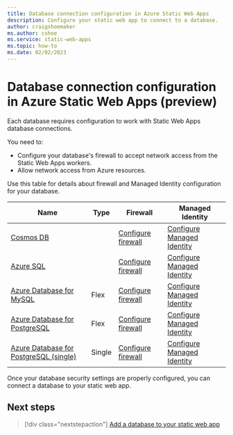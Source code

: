 ```yaml
---
title: Database connection configuration in Azure Static Web Apps
description: Configure your static web app to connect to a database.
author: craigshoemaker
ms.author: cshoe
ms.service: static-web-apps
ms.topic: how-to
ms.date: 02/02/2023
---
```


# Database connection configuration in Azure Static Web Apps (preview)

Each database requires configuration to work with Static Web Apps database connections.

You need to:

- Configure your database's firewall to accept network access from the Static Web Apps workers.
- Allow network access from Azure resources.

Use this table for details about firewall and Managed Identity configuration for your database.

| Name | Type | Firewall | Managed Identity |
|---|---|---|---|
| [Cosmos DB](/azure/cosmos-db/distributed-nosql) |  | [Configure firewall](/azure/cosmos-db/how-to-configure-firewall#configure-ip-policy) | [Configure Managed Identity](/azure/cosmos-db/managed-identity-based-authentication) |
| [Azure SQL](/azure/azure-sql/azure-sql-iaas-vs-paas-what-is-overview?view=azuresql&preserve-view=true) |  | [Configure firewall](/azure/azure-sql/database/firewall-configure?view=azuresql&preserve-view=true#connections-from-inside-azure) | [Configure Managed Identity](/azure/azure-sql/database/authentication-azure-ad-user-assigned-managed-identity?view=azuresql&preserve-view=true) |
| [Azure Database for MySQL](/azure/mysql/single-server/overview#azure-database-for-mysql---flexible-server) | Flex | [Configure firewall](/azure/mysql/flexible-server/concepts-networking-public#allow-all-azure-ip-addresses) | [Configure Managed Identity](/azure/mysql/flexible-server/how-to-azure-ad) |
| [Azure Database for PostgreSQL](/azure/postgresql/flexible-server/) | Flex | [Configure firewall](/azure/postgresql/flexible-server/concepts-networking#allowing-all-azure-ip-addresses) | [Configure Managed Identity](/azure/postgresql/flexible-server/how-to-connect-with-managed-identity) |
| [Azure Database for PostgreSQL (single)](/azure/postgresql/single-server/overview-single-server) | Single | [Configure firewall](/azure/postgresql/single-server/concepts-firewall-rules#connecting-from-azure) | [Configure Managed Identity](https://techcommunity.microsoft.com/t5/azure-database-for-postgresql/connect-from-function-app-with-managed-identity-to-azure/ba-p/1517032) |

Once your database security settings are properly configured, you can connect a database to your static web app.

## Next steps

> [!div class="nextstepaction"]
> [Add a database to your static web app](database-add.md)